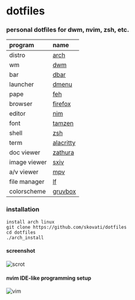 # dotfiles

### personal dotfiles for dwm, nvim, zsh, etc.

| program                               | name                                                                              |
| :---                                  | :---                                                                              |
| distro                                | [arch](https://www.archlinux.org/)                                                |
| wm                                    | [dwm](https://dwm.suckless.org)                                                   |
| bar                                   | [dbar](https://github.com/skovati/dotfiles/blob/master/bin/dbar)                  |
| launcher                              | [dmenu](https://tools.suckless.org/dmenu/)                                        |
| pape                                  | [feh](https://github.com/derf/feh)                                                |
| browser                               | [firefox](https://www.mozilla.org/en-US/firefox)                                  |
| editor                                | [nim](https://neovim.io/)                                                         |
| font                                  | [tamzen](https://github.com/sunaku/tamzen-font)                                   |
| shell                                 | [zsh](https://www.zsh.org/)                                                       |
| term                                  | [alacritty](https://github.com/alacritty/alacritty)                               |
| doc viewer                            | [zathura](https://pwmt.org/projects/zathura/)                                     |
| image viewer                          | [sxiv](https://github.com/muennich/sxiv)                                          |
| a/v viewer                            | [mpv](https://mpv.io/)                                                            |
| file manager                          | [lf](https://github.com/gokcehan/lf)                                              |
| colorscheme                           | [gruvbox](https://github.com/morhetz/gruvbox)                                     |

### installation

```
install arch linux
git clone https://github.com/skovati/dotfiles
cd dotfiles
./arch_install
```
#### screenshot
![scrot](https://i.imgur.com/BNZldNc.png)
#### nvim IDE-like programming setup
![vim](https://i.imgur.com/KH7oKrA.jpg)
